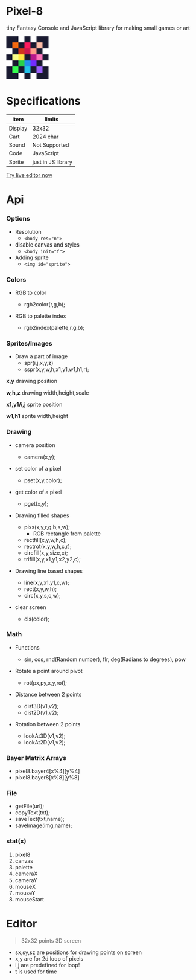 # Pixel-8
tiny Fantasy Console and JavaScript library for making small games or art

![Pixel-8](img/icon.png "pixel-8")

# Specifications
| ‌‌‌‌‌‌‌item | limits ‌‌|
| - | - |
| Display        | 32x32 |
| Cart           | 2024 char |
| Sound          | Not Supported |
| Code           | JavaScript |
| Sprite         | just in JS library |

[Try live editor now](https://nxrix.github.io/Pixel-8/editor.html)

# Api

### Options
* Resolution
  * `<body res="n">`
* disable canvas and styles
  * `<body init="f">`
* Adding sprite
  * `<img id="sprite">`

### Colors
* RGB to color
  * rgb2color(r,g,b);

* RGB to palette index
  * rgb2index(palette,r,g,b);

### Sprites/Images
* Draw a part of image
  * spr(i,j,x,y,z)
  * sspr(x,y,w,h,x1,y1,w1,h1,r);

__x,y__ drawing position

__w,h,z__ drawing width,height,scale
 
__x1,y1/i,j__ sprite position
 
__w1,h1__ sprite width,height

### Drawing
* camera position
  * camera(x,y);

* set color of a pixel
  * pset(x,y,color);

* get color of a pixel
  * pget(x,y);

* Drawing filled shapes
  * pixs(x,y,r,g,b,s,w);
    * RGB rectangle from palette
  * rectfill(x,y,w,h,c);
  * rectrot(x,y,w,h,c,r);
  * circfill(x,y,size,c);
  * trifill(x,y,x1,y1,x2,y2,c);

* Drawing line based shapes
  * line(x,y,x1,y1,c,w);
  * rect(x,y,w,h);
  * circ(x,y,s,c,w);

* clear screen
  * cls(color);

### Math
* Functions 
  * sin, cos, rnd(Random number), flr, deg(Radians to degrees), pow

* Rotate a point around pivot
  * rot(px,py,x,y,rot);

* Distance between 2 points
  * dist3D(v1,v2);
  * dist2D(v1,v2);

* Rotation between 2 points
  * lookAt3D(v1,v2);
  * lookAt2D(v1,v2);

### Bayer Matrix Arrays
* pixel8.bayer4[x%4][y%4]
* pixel8.bayer8[x%8][y%8]

### File
* getFile(url);
* copyText(txt);
* saveText(txt,name);
* saveImage(img,name);

### stat(x)
1. pixel8
2. canvas
3. palette
4. cameraX
5. cameraY
6. mouseX
7. mouseY
8. mouseStart

# Editor
> 32x32 points 3D screen
* sx,sy,sz are positions for drawing points on screen
* x,y are for 2d loop of pixels
* i,j are predefined for loop!
* t is used for time
